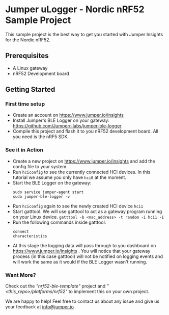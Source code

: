 # Jumper uLogger - Nordic nRF52 Sample Project
This sample project is the best way to get you started with Jumper Insights for the Nordic nRF52.

## Prerequisites
- A Linux gateway
- nRF52 Development board

## Getting Started

### First time setup
- Create an account on https://www.jumper.io/insights  
- Install Jumper's BLE Logger on your gateway: https://github.com/Jumperr-labs/jumper-ble-logger
- Compile this project and flash it to you nRF52 development board. All you need is the nRF5 SDK.

### See it in Action
- Create a new project on https://www.jumper.io/insights and add the config file to your system.
- Run `hciconfig` to see the currently connected HCI devices. In this tutorial we assume you only have `hci0` at the moment.
- Start the BLE Logger on the gateway:
    ```shell
    sudo service jumper-agent start
    sudo jumper-ble-logger -v
    ```
- Run `hciconfig` again to see the newly created HCI device `hci1`
- Start gatttool. We will use gatttool to act as a gateway program running on your Linux device. `gatttool -b <mac_address> -t random -i hci1 -I`
- Run the following commands inside gatttool:
    ```
    connect
    characteristics
    ```
- At this stage the logging data will pass through to you dashboard on https://www.jumper.io/insights .
You will notice that your gateway process (in this case gatttool) will not be notified on logging events and will work the same as it would if the BLE Logger wasn't running.


### Want More?
Check out the _"nrf52-ble-template"_ project and _"<this_repo>/platforms/nrf52"_ to implement this on your own project.

We are happy to help! Feel free to contact us about any issue and give us your feedback at [info@jumper.io](mailto:info@jumper.io)
